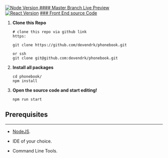
[![Node Version](https://img.shields.io/badge/Node-10.16.0-339933.svg?style=flat&logo=Node.js)]()[ #### Master Branch Live Preview](https://pacific-headland-69089.herokuapp.com/)<br/>
[![React Version](https://img.shields.io/badge/React-16.9.0-61DAFB.svg?style=flat&logo=React)]()
[### Front End source Code](https://github.com/devendrk/fullstack-open-2019-mooc/tree/master/part2/phonebook)

1.  **Clone this Repo**

    ```shell
    # clone this repo via github link
    https: 
    
    git clone https://github.com/devendrk/phonebook.git
    
    or ssh
    git clone git@github.com:devendrk/phonebook.git
    ```

2.  **Install all packages** 

    ```shell
    cd phonebook/
    npm install
    ```
3.  **Open the source code and start editing!**

    ```shell
    npm run start
    ```

## Prerequisites

---

- [NodeJS](https://nodejs.org/en/).

- IDE of your choice.
- Command Line Tools.


